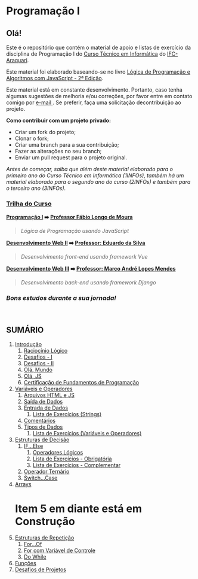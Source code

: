 # **Programação I**

## **Olá!**

Este é o repositório que contém o material de apoio e listas de exercício da disciplina de Programação I do [Curso Técnico em Informática](https://informatica.araquari.ifc.edu.br/) do [IFC-Araquari](http://araquari.ifc.edu.br).

Este material foi elaborado baseando-se no livro [Lógica de Programação e Algoritmos com JavaScript - 2ª Edição](https://www.amazon.com.br/L%C3%B3gica-Programa%C3%A7%C3%A3o-Algoritmos-com-JavaScript/dp/6586057906).

Este material está em constante desenvolvimento. Portanto, caso tenha algumas sugestões de melhoria e/ou correções, por favor entre em contato comigo por [e-mail ](mailto:fabio.moura@ifc.edu.br). Se preferir, faça uma solicitação decontribuição ao projeto.

**Como contribuir com um projeto privado:**

- Criar um fork do projeto;
- Clonar o fork;
- Criar uma branch para a sua contribuição;
- Fazer as alterações no seu branch;
- Enviar um pull request para o projeto original.

_Antes de começar, saiba que além deste material elaborado para o primeiro ano do Curso Técnico em Informática (1INFOs), também há um material elaborado para o segundo ano do curso (2INFOs) e também para o terceiro ano (3INFOs)._

### **<u>Trilha do Curso</u>**

**[Programação I](https://github.com/ldmfabio/Programacao) :arrow_right: [Professor Fábio Longo de Moura](https://github.com/ldmfabio)**

> _Lógica de Programação usando JavaScript_

**[Desenvolvimento Web II](https://eduardo-da-silva.github.io/aula-desenvolvimento-web/) :arrow_right: [Professor: Eduardo da Silva](https://github.com/eduardo-da-silva)**

> _Desenvolvimento front-end usando framework Vue_

**[Desenvolvimento Web III](https://github.com/marrcandre/django-drf-tutorial) :arrow_right: [Professor: Marco André Lopes Mendes](https://github.com/marrcandre/)**

> _Desenvolvimento back-end usando framework Django_

### **_Bons estudos durante a sua jornada!_**

<br>

## **SUMÁRIO**

1. [Introdução](01_introducao/README.md)
   1. [Raciocínio Lógico](01_introducao/01_01_raciocionio_logico/README.md)
   2. [Desafios - I](01_introducao/01_02_desafios/README.md)
   3. [Desafios - II](01_introducao/01_03_desafios/README.md)
   4. [Olá, Mundo](01_introducao/01_04_transicao/README.md)
   5. [Olá, JS](01_introducao/01_05_ola_js/README.md)
   6. [Certificação de Fundamentos de Programação](01_introducao/01_06_certificacao_fundamentos/README.md)
2. [Variáveis e Operadores](02_variaveis_e_operadores/README.md)
   1. [Arquivos HTML e JS](02_variaveis_e_operadores/02_01_arquivo_html_js/README.md)
   2. [Saída de Dados](02_variaveis_e_operadores/02_02_saida_de_dados/README.md)
   3. [Entrada de Dados](02_variaveis_e_operadores/02_03_entrada_de_dados/README.md)
      1. [Lista de Exercícios (Strings)](02_variaveis_e_operadores/02_03_entrada_de_dados/02_03_01_listaExercicios/README.md)
   4. [Comentários](02_variaveis_e_operadores/02_04_comentarios/README.md)
   5. [Tipos de Dados](02_variaveis_e_operadores/02_05_tipos_de_dados/README.md)
      1. [Lista de Exercícios (Variáveis e Operadores)](02_variaveis_e_operadores/02_05_tipos_de_dados/02_05_02_listaExercicios_2/README.md)
3. [Estruturas de Decisão](03_estruturas_de_decisao/README.md)
   1. [IF...Else](03_estruturas_de_decisao/03_01_if_else/README.md)
      1. [Operadores Lógicos](03_estruturas_de_decisao/03_01_if_else/03_01_01_opLogicos/README.md)
      2. [Lista de Exercícios - Obrigatória](03_estruturas_de_decisao/03_01_if_else/03_01_02_listaExercicios/README.md)
      3. [Lista de Exercícios - Complementar](03_estruturas_de_decisao/03_01_if_else/03_01_02_listaExercicios_2/README.md)
   2. [Operador Ternário](03_estruturas_de_decisao/03_02_operador_ternario/README.md)
   3. [Switch...Case](03_estruturas_de_decisao/03_03_switch_case/README.md)
4. [Arrays](04_arrays/README.md)
   # Item 5 em diante está em Construção
5. [Estruturas de Repetição](05_estruturas_de_repeticao/README.md)
   1. [For...Of]()
   2. [For com Variável de Controle]()
   3. [Do While]()
6. [Funções](06_funcoes/README.md)
7. [Desafios de Projetos]()
